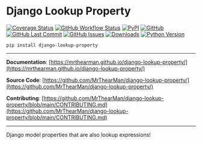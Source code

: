 # Django Lookup Property

[![Coverage Status][coverage-badge]][coverage]
[![GitHub Workflow Status][status-badge]][status]
[![PyPI][pypi-badge]][pypi]
[![GitHub][licence-badge]][licence]
[![GitHub Last Commit][repo-badge]][repo]
[![GitHub Issues][issues-badge]][issues]
[![Downloads][downloads-badge]][pypi]
[![Python Version][version-badge]][pypi]

```shell
pip install django-lookup-property
```

---

**Documentation**: [https://mrthearman.github.io/django-lookup-property/](https://mrthearman.github.io/django-lookup-property/)

**Source Code**: [https://github.com/MrThearMan/django-lookup-property/](https://github.com/MrThearMan/django-lookup-property/)

**Contributing**: [https://github.com/MrThearMan/django-lookup-property/blob/main/CONTRIBUTING.md](https://github.com/MrThearMan/django-lookup-property/blob/main/CONTRIBUTING.md)

---

Django model properties that are also lookup expressions!

[coverage-badge]: https://coveralls.io/repos/github/MrThearMan/django-lookup-property/badge.svg?branch=main
[status-badge]: https://img.shields.io/github/actions/workflow/status/MrThearMan/django-lookup-property/test.yml?branch=main
[pypi-badge]: https://img.shields.io/pypi/v/django-lookup-property
[licence-badge]: https://img.shields.io/github/license/MrThearMan/django-lookup-property
[repo-badge]: https://img.shields.io/github/last-commit/MrThearMan/django-lookup-property
[issues-badge]: https://img.shields.io/github/issues-raw/MrThearMan/django-lookup-property
[version-badge]: https://img.shields.io/pypi/pyversions/django-lookup-property
[downloads-badge]: https://img.shields.io/pypi/dm/django-lookup-property

[coverage]: https://coveralls.io/github/MrThearMan/django-lookup-property?branch=main
[status]: https://github.com/MrThearMan/django-lookup-property/actions/workflows/test.yml
[pypi]: https://pypi.org/project/django-lookup-property
[licence]: https://github.com/MrThearMan/django-lookup-property/blob/main/LICENSE
[repo]: https://github.com/MrThearMan/django-lookup-property/commits/main
[issues]: https://github.com/MrThearMan/django-lookup-property/issues

